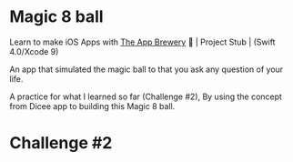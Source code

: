 # Magic 8 ball

Learn to make iOS Apps with [The App Brewery](https://www.appbrewery.co) 📱 | Project Stub | (Swift 4.0/Xcode 9)

An app that simulated the magic ball to that you ask any question of your life.

A practice for what I learned so far (Challenge #2), By using the concept from Dicee app to building this Magic 8 ball.

# Challenge #2
